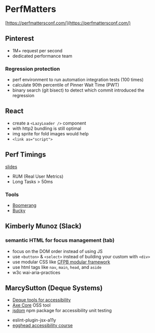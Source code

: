 # PerfMatters

[https://perfmattersconf.com/](https://perfmattersconf.com/)

## Pinterest

- 1M+ request per second
- dedicated performance team

### Regression protection

* perf environment to run automation integration tests (100 times)
* calculate 90th percentile of Pinner Wait Time (PWT)
* binary search (git bisect) to detect which commit introduced the regression

## React

- create a `<LazyLoader />` component 
- with http2 bundling is still optimal
- img sprite for fold images would help
- `<link as="script">`

## Perf Timings

[slides](http://jlwagner.net/talks/perf-timings/)

* RUM (Real User Metrics)
* Long Tasks > 50ms

### Tools

* [Boomerang](https://github.com/SOASTA/boomerang)
* [Bucky](http://github.hubspot.com/BuckyClient/)

## Kimberly Munoz (Slack)

### semantic HTML for focus management (tab)

* focus on the DOM order instead of using JS
* use `<button>` & `<select>` instead of building your custom with `<div>`
* use modular CSS like [CFPB modular framework](https://cfpb.github.io/capital-framework/)
* use html tags like `nav`, `main`, `head`, and `aside`
* w3c wai-aria-practices

## MarcySutton (Deque Systems)

* [Deque tools for accessibility](https://www.deque.com/)
* [Axe Core](https://www.axe-core.org/) OSS tool
* [jsdom](https://github.com/jsdom/jsdom) npm package for accessibility unit testing
- eslint-plugin-jsx-a11y
- [egghead accessibility course](https://egghead.io/courses/start-building-accessible-web-applications-today)